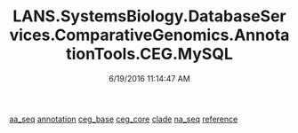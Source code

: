 ﻿---
title: LANS.SystemsBiology.DatabaseServices.ComparativeGenomics.AnnotationTools.CEG.MySQL
date: 6/19/2016 11:14:47 AM
---

[aa_seq](T-LANS.SystemsBiology.DatabaseServices.ComparativeGenomics.AnnotationTools.CEG.MySQL.aa_seq.html)
[annotation](T-LANS.SystemsBiology.DatabaseServices.ComparativeGenomics.AnnotationTools.CEG.MySQL.annotation.html)
[ceg_base](T-LANS.SystemsBiology.DatabaseServices.ComparativeGenomics.AnnotationTools.CEG.MySQL.ceg_base.html)
[ceg_core](T-LANS.SystemsBiology.DatabaseServices.ComparativeGenomics.AnnotationTools.CEG.MySQL.ceg_core.html)
[clade](T-LANS.SystemsBiology.DatabaseServices.ComparativeGenomics.AnnotationTools.CEG.MySQL.clade.html)
[na_seq](T-LANS.SystemsBiology.DatabaseServices.ComparativeGenomics.AnnotationTools.CEG.MySQL.na_seq.html)
[reference](T-LANS.SystemsBiology.DatabaseServices.ComparativeGenomics.AnnotationTools.CEG.MySQL.reference.html)
